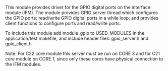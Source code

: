 This module provides driver for the GPIO digital ports on the interface module (IFM).
The module provides GPIO server thread which configures the GPIO ports; read/write GPIO 
digital ports in a while loop; and provides client functions to configure ports and 
read/write ports. 

To include this module add module_gpio to USED_MODULES in the application/test
makefile, and include header files: gpio_server.h and gpio_client.h

Note: For C22 core module this server must be run on CORE 3 and for C21 core module on 
CORE 1, since only these cores have physical connection to the IFM modules.

